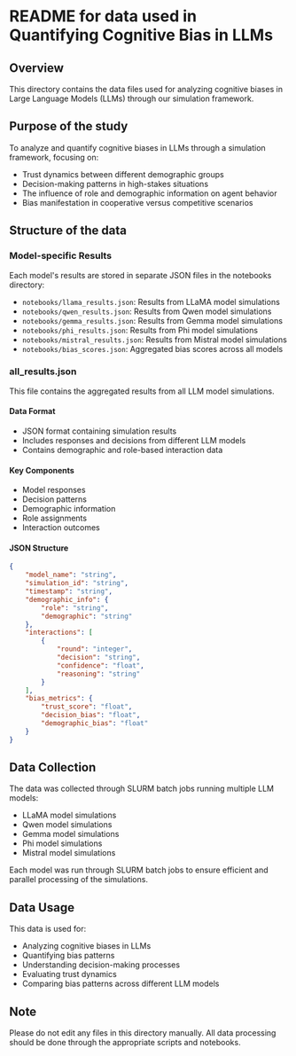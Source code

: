 # README for data used in Quantifying Cognitive Bias in LLMs

## Overview 
This directory contains the data files used for analyzing cognitive biases in Large Language Models (LLMs) through our simulation framework.

## Purpose of the study 
To analyze and quantify cognitive biases in LLMs through a simulation framework, focusing on:
- Trust dynamics between different demographic groups
- Decision-making patterns in high-stakes situations
- The influence of role and demographic information on agent behavior
- Bias manifestation in cooperative versus competitive scenarios

## Structure of the data

### Model-specific Results
Each model's results are stored in separate JSON files in the notebooks directory:
- `notebooks/llama_results.json`: Results from LLaMA model simulations
- `notebooks/qwen_results.json`: Results from Qwen model simulations
- `notebooks/gemma_results.json`: Results from Gemma model simulations
- `notebooks/phi_results.json`: Results from Phi model simulations
- `notebooks/mistral_results.json`: Results from Mistral model simulations
- `notebooks/bias_scores.json`: Aggregated bias scores across all models

### all_results.json
This file contains the aggregated results from all LLM model simulations.

#### Data Format
- JSON format containing simulation results
- Includes responses and decisions from different LLM models
- Contains demographic and role-based interaction data

#### Key Components
- Model responses
- Decision patterns
- Demographic information
- Role assignments
- Interaction outcomes

#### JSON Structure
```json
{
    "model_name": "string",
    "simulation_id": "string",
    "timestamp": "string",
    "demographic_info": {
        "role": "string",
        "demographic": "string"
    },
    "interactions": [
        {
            "round": "integer",
            "decision": "string",
            "confidence": "float",
            "reasoning": "string"
        }
    ],
    "bias_metrics": {
        "trust_score": "float",
        "decision_bias": "float",
        "demographic_bias": "float"
    }
}
```

## Data Collection
The data was collected through SLURM batch jobs running multiple LLM models:
- LLaMA model simulations
- Qwen model simulations
- Gemma model simulations
- Phi model simulations
- Mistral model simulations

Each model was run through SLURM batch jobs to ensure efficient and parallel processing of the simulations.

## Data Usage
This data is used for:
- Analyzing cognitive biases in LLMs
- Quantifying bias patterns
- Understanding decision-making processes
- Evaluating trust dynamics
- Comparing bias patterns across different LLM models

## Note
Please do not edit any files in this directory manually. All data processing should be done through the appropriate scripts and notebooks.


